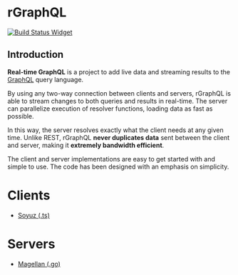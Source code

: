 # rGraphQL

[![Build Status Widget]][Build Status]

[Build Status]: https://travis-ci.com/github/rgraphql/rgraphql
[Build Status Widget]: https://travis-ci.com/github/rgraphql/rgraphql.svg?branch=master

## Introduction

**Real-time GraphQL** is a project to add live data and streaming results to the
[GraphQL](http://graphql.org/) query language.

By using any two-way connection between clients and servers, rGraphQL is able to
stream changes to both queries and results in real-time. The server can
parallelize execution of resolver functions, loading data as fast as possible.

In this way, the server resolves exactly what the client needs at any given
time. Unlike REST, rGraphQL **never duplicates data** sent between the client
and server, making it **extremely bandwidth efficient**.

The client and server implementations are easy to get started with and simple to
use. The code has been designed with an emphasis on simplicity.

Clients
=======

 - [Soyuz (.ts)](https://github.com/rgraphql/soyuz)

Servers
=======

 - [Magellan (.go)](https://github.com/rgraphql/magellan)


